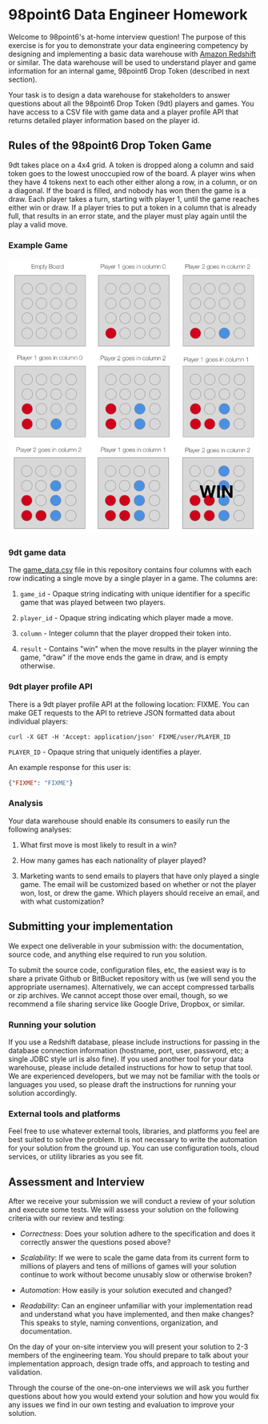# 98point6 Data Engineer Homework

Welcome to 98point6's at-home interview question! The purpose of this exercise
is for you to demonstrate your data engineering competency by designing and
implementing a basic data warehouse with [Amazon Redshift][0] or similar. The
data warehouse will be used to understand player and game information for an
internal game, 98point6 Drop Token (described in next section).

[0]: https://aws.amazon.com/redshift/

Your task is to design a data warehouse for stakeholders to answer questions
about all the 98point6 Drop Token (9dt) players and games. You have access to a
CSV file with game data and a player profile API that returns detailed player
information based on the player id.

## Rules of the 98point6 Drop Token Game

9dt takes place on a 4x4 grid. A token is dropped along a column and said token
goes to the lowest unoccupied row of the board. A player wins when they have 4
tokens next to each other either along a row, in a column, or on a diagonal. If
the board is filled, and nobody has won then the game is a draw. Each player
takes a turn, starting with player 1, until the game reaches either win or
draw. If a player tries to put a token in a column that is already full, that
results in an error state, and the player must play again until the play a
valid move.

### Example Game

![samplegame](img/sample_game.png)

### 9dt game data

The [game_data.csv][1] file in this repository contains four columns with each row
indicating a single move by a single player in a game. The columns are:

1. `game_id` - Opaque string indicating with unique identifier for a specific
   game that was played between two players.

2. `player_id` - Opaque string indicating which player made a move.

3. `column` - Integer column that the player dropped their token into.

4. `result` - Contains "win" when the move results in the player winning the
   game, "draw" if the move ends the game in draw, and is empty otherwise.

[1]: game_data.csv

### 9dt player profile API

There is a 9dt player profile API at the following location: FIXME. You can
make GET requests to the API to retrieve JSON formatted data about individual
players:

```
curl -X GET -H 'Accept: application/json' FIXME/user/PLAYER_ID
```

`PLAYER_ID` - Opaque string that uniquely identifies a player.

An example response for this user is:

```json
{"FIXME": "FIXME"}
```

### Analysis

Your data warehouse should enable its consumers to easily run the following
analyses:

1. What first move is most likely to result in a win?

2. How many games has each nationality of player played?

3. Marketing wants to send emails to players that have only played a single
   game. The email will be customized based on whether or not the player won,
   lost, or drew the game. Which players should receive an email, and with what
   customization?

## Submitting your implementation

We expect one deliverable in your submission with: the documentation, source
code, and anything else required to run you solution.

To submit the source code, configuration files, etc, the easiest way is to
share a private Github or BitBucket repository with us (we will send you the
appropriate usernames). Alternatively, we can accept compressed tarballs or zip
archives. We cannot accept those over email, though, so we recommend a file
sharing service like Google Drive, Dropbox, or similar.

### Running your solution

If you use a Redshift database, please include instructions for passing in the
database connection information (hostname, port, user, password, etc; a single
JDBC style url is also fine). If you used another tool for your data warehouse,
please include detailed instructions for how to setup that tool. We are
experienced developers, but we may not be familiar with the tools or languages
you used, so please draft the instructions for running your solution
accordingly.

### External tools and platforms

Feel free to use whatever external tools, libraries, and platforms you feel are
best suited to solve the problem. It is not necessary to write the automation
for your solution from the ground up. You can use configuration tools, cloud
services, or utility libraries as you see fit.

## Assessment and Interview

After we receive your submission we will conduct a review of your solution and
execute some tests. We will assess your solution on the following criteria with
our review and testing:

* *Correctness*: Does your solution adhere to the specification and does it
   correctly answer the questions posed above?

* *Scalability*: If we were to scale the game data from its current form to
  millions of players and tens of millions of games will your solution continue
  to work without become unusably slow or otherwise broken?

* *Automation*: How easily is your solution executed and changed?

* *Readability*: Can an engineer unfamiliar with your implementation read and
  understand what you have implemented, and then make changes? This speaks to
  style, naming conventions, organization, and documentation.

On the day of your on-site interview you will present your solution to 2-3
members of the engineering team. You should prepare to talk about your
implementation approach, design trade offs, and approach to testing and
validation.

Through the course of the one-on-one interviews we will ask you further
questions about how you would extend your solution and how you would fix any
issues we find in our own testing and evaluation to improve your solution.
